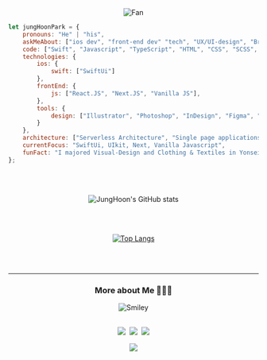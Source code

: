 <div align="center">
<img src="https://github.com/fnky/fnky/raw/fnky/img/fan-1.gif" alt="Fan" align="center">
</div>
<!-- <pre>
    ___  ___  ___  ________   ________  ___  ___  ________  ________  ________      
   |\  \|\  \|\  \|\   ___  \|\   ____\|\  \|\  \|\   __  \|\   __  \|\   ___  \    
   \ \  \ \  \\\  \ \  \\ \  \ \  \___|\ \  \\\  \ \  \|\  \ \  \|\  \ \  \\ \  \   
 __ \ \  \ \  \\\  \ \  \\ \  \ \  \  __\ \   __  \ \  \\\  \ \  \\\  \ \  \\ \  \  
|\  \\_\  \ \  \\\  \ \  \\ \  \ \  \|\  \ \  \ \  \ \  \\\  \ \  \\\  \ \  \\ \  \ 
\ \________\ \_______\ \__\\ \__\ \_______\ \__\ \__\ \_______\ \_______\ \__\\ \__\
 \|________|\|_______|\|__| \|__|\|_______|\|__|\|__|\|_______|\|_______|\|__| \|__|
</pre>                                                    
<br /> -->

```javascript
let jungHoonPark = {
    pronouns: "He" | "his",
    askMeAbout: ["ios dev", "front-end dev" "tech", "UX/UI-design", "Branding", "Fashion-marketing"],
    code: ["Swift", "Javascript", "TypeScript", "HTML", "CSS", "SCSS", "styled-components"],
    technologies: {
        ios: {
            swift: ["SwiftUi"]
        },
        frontEnd: {
            js: ["React.JS", "Next.JS", "Vanilla JS"],
        },
        tools: {
            design: ["Illustrator", "Photoshop", "InDesign", "Figma", "Zeplin"]
        }
    },
    architecture: ["Serverless Architecture", "Single page applications"],
    currentFocus: "SwiftUi, UIkit, Next, Vanilla Javascript",
    funFact: "I majored Visual-Design and Clothing & Textiles in Yonsei University"
};
```
<br />
<br />
<div align="center">

![JungHoon's GitHub stats](https://github-readme-stats.vercel.app/api/?username=Junghoon-P&show_icons=true&title_color=fff&icon_color=79ff97&text_color=9f9f9f&bg_color=151515)

<br />
<br />
<div align="center">

[![Top Langs](https://github-readme-stats.vercel.app/api/top-langs/?username=Junghoon-P&langs_count=6&layout=compact)](https://github.com/anuraghazra/github-readme-stats)
    
<!-- [![Top Langs](https://github-readme-stats.vercel.app/api/top-langs/?username=Junghoon-P&layout=compact)](https://github.com/anuraghazra/github-readme-stats) -->

</div>
<br>
<br>

***

<h3 align="center"> More about Me 🧑🏻‍💻 </h3>
<div align="center">
<img src="https://github.com/fnky/fnky/raw/fnky/img/smile.gif" alt="Smiley" align="center">
</div>
<br/>
<p align="center">
  <a href="https://dpark-log.tistory.com"><img src="https://img.shields.io/badge/Tech%20Blog-11B48A?style=flat-square&logo=Vimeo&logoColor=white&link=https://dpark-log.tistory.com"/></a>&nbsp
  <a href="mailto:qkr0454@gmail.com"><img src="https://img.shields.io/badge/Gmail-d14836?style=flat-square&logo=Gmail&logoColor=white&link=viliketh1s98@naver.com"/></a>&nbsp
  <a href="https://vaulted-columnist-12e.notion.site/Jung-Hoon-Park-7974326bfb7c40cb8ac516486d327534"><img src="https://img.shields.io/badge/-%F0%9F%93%9D%20%20Resume-blue?style=flat-square&link=https://vaulted-columnist-12e.notion.site/Jung-Hoon-Park-7974326bfb7c40cb8ac516486d327534"/></a>
</p>
<p align="center">
  <a href="https://hits.seeyoufarm.com"><img src="https://hits.seeyoufarm.com/api/count/incr/badge.svg?url=https%3A%2F%2Fgithub.com%2FJunghoon-P&count_bg=%23ED6DA3&title_bg=%2386757E&icon=github.svg&icon_color=%23E1DEDE&title=hits&edge_flat=false"/></a>
</p>


